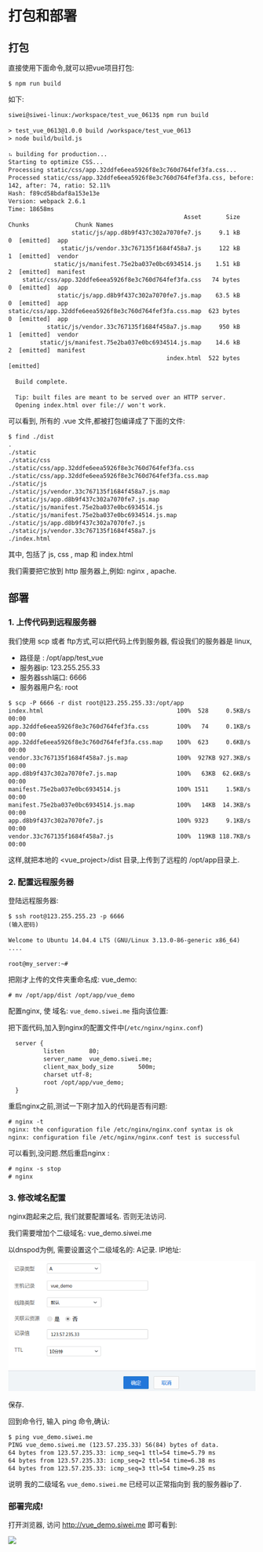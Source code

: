 # 打包和部署

## 打包

直接使用下面命令,就可以把vue项目打包:

```
$ npm run build
```

如下:

```
siwei@siwei-linux:/workspace/test_vue_0613$ npm run build

> test_vue_0613@1.0.0 build /workspace/test_vue_0613
> node build/build.js

⠦ building for production...
Starting to optimize CSS...
Processing static/css/app.32ddfe6eea5926f8e3c760d764fef3fa.css...
Processed static/css/app.32ddfe6eea5926f8e3c760d764fef3fa.css, before: 142, after: 74, ratio: 52.11%
Hash: f89cd58bdaf8a153e13e
Version: webpack 2.6.1
Time: 18658ms
                                                  Asset       Size  Chunks             Chunk Names
                  static/js/app.d8b9f437c302a7070fe7.js     9.1 kB       0  [emitted]  app
               static/js/vendor.33c767135f1684f458a7.js     122 kB       1  [emitted]  vendor
             static/js/manifest.75e2ba037e0bc6934514.js    1.51 kB       2  [emitted]  manifest
    static/css/app.32ddfe6eea5926f8e3c760d764fef3fa.css   74 bytes       0  [emitted]  app
              static/js/app.d8b9f437c302a7070fe7.js.map    63.5 kB       0  [emitted]  app
static/css/app.32ddfe6eea5926f8e3c760d764fef3fa.css.map  623 bytes       0  [emitted]  app
           static/js/vendor.33c767135f1684f458a7.js.map     950 kB       1  [emitted]  vendor
         static/js/manifest.75e2ba037e0bc6934514.js.map    14.6 kB       2  [emitted]  manifest
                                             index.html  522 bytes          [emitted]

  Build complete.

  Tip: built files are meant to be served over an HTTP server.
  Opening index.html over file:// won't work.

```


可以看到, 所有的 .vue 文件,都被打包编译成了下面的文件:

```
$ find ./dist
.
./static
./static/css
./static/css/app.32ddfe6eea5926f8e3c760d764fef3fa.css
./static/css/app.32ddfe6eea5926f8e3c760d764fef3fa.css.map
./static/js
./static/js/vendor.33c767135f1684f458a7.js.map
./static/js/app.d8b9f437c302a7070fe7.js.map
./static/js/manifest.75e2ba037e0bc6934514.js
./static/js/manifest.75e2ba037e0bc6934514.js.map
./static/js/app.d8b9f437c302a7070fe7.js
./static/js/vendor.33c767135f1684f458a7.js
./index.html
```

其中, 包括了 js, css , map 和 index.html

我们需要把它放到 http 服务器上,例如: nginx , apache.

## 部署

### 1. 上传代码到远程服务器

我们使用 scp 或者 ftp方式,可以把代码上传到服务器, 假设我们的服务器是 linux,

- 路径是 :  /opt/app/test_vue
- 服务器ip:  123.255.255.33
- 服务器ssh端口: 6666
- 服务器用户名: root


```
$ scp -P 6666 -r dist root@123.255.255.33:/opt/app
index.html                                      100%  528     0.5KB/s   00:00
app.32ddfe6eea5926f8e3c760d764fef3fa.css        100%   74     0.1KB/s   00:00
app.32ddfe6eea5926f8e3c760d764fef3fa.css.map    100%  623     0.6KB/s   00:00
vendor.33c767135f1684f458a7.js.map              100%  927KB 927.3KB/s   00:00
app.d8b9f437c302a7070fe7.js.map                 100%   63KB  62.6KB/s   00:00
manifest.75e2ba037e0bc6934514.js                100% 1511     1.5KB/s   00:00
manifest.75e2ba037e0bc6934514.js.map            100%   14KB  14.3KB/s   00:00
app.d8b9f437c302a7070fe7.js                     100% 9323     9.1KB/s   00:00
vendor.33c767135f1684f458a7.js                  100%  119KB 118.7KB/s   00:00
```

这样,就把本地的 <vue_project>/dist 目录,上传到了远程的 /opt/app目录上.

### 2. 配置远程服务器

登陆远程服务器:

```
$ ssh root@123.255.255.23 -p 6666
(输入密码)

Welcome to Ubuntu 14.04.4 LTS (GNU/Linux 3.13.0-86-generic x86_64)
....

root@my_server:~#

```

把刚才上传的文件夹重命名成: vue_demo:

```
# mv /opt/app/dist /opt/app/vue_demo
```

配置nginx, 使 域名: `vue_demo.siwei.me` 指向该位置:

把下面代码,加入到nginx的配置文件中(`/etc/nginx/nginx.conf`)

```
  server {
          listen       80;
          server_name  vue_demo.siwei.me;
          client_max_body_size       500m;
          charset utf-8;
          root /opt/app/vue_demo;
  }

```

重启nginx之前,测试一下刚才加入的代码是否有问题:

```
# nginx -t
nginx: the configuration file /etc/nginx/nginx.conf syntax is ok
nginx: configuration file /etc/nginx/nginx.conf test is successful
```

可以看到,没问题.然后重启nginx :

```
# nginx -s stop
# nginx
```


### 3. 修改域名配置

nginx跑起来之后, 我们就要配置域名. 否则无法访问.

我们需要增加个二级域名:  vue_demo.siwei.me

以dnspod为例, 需要设置这个二级域名的: A记录. IP地址:

![增加二级域名vue_demo.siwei.me](./images/add_a_record.png)

保存.

回到命令行, 输入 ping 命令,确认:

```
$ ping vue_demo.siwei.me
PING vue_demo.siwei.me (123.57.235.33) 56(84) bytes of data.
64 bytes from 123.57.235.33: icmp_seq=1 ttl=54 time=5.79 ms
64 bytes from 123.57.235.33: icmp_seq=2 ttl=54 time=6.38 ms
64 bytes from 123.57.235.33: icmp_seq=3 ttl=54 time=9.25 ms
```

说明 我的二级域名 `vue_demo.siwei.me` 已经可以正常指向到 我的服务器ip了.

### 部署完成!

打开浏览器, 访问 http://vue_demo.siwei.me 即可看到:

![](./images/..)
